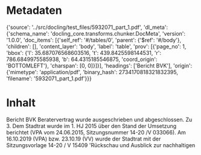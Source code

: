 # Metadaten
{'source': '../src/docling/test_files/5932071_part_1.pdf', 'dl_meta': {'schema_name': 'docling_core.transforms.chunker.DocMeta', 'version': '1.0.0', 'doc_items': [{'self_ref': '#/tables/0', 'parent': {'$ref': '#/body'}, 'children': [], 'content_layer': 'body', 'label': 'table', 'prov': [{'page_no': 1, 'bbox': {'l': 35.687076568603516, 't': 439.8425598144531, 'r': 786.6849975585938, 'b': 64.4315185546875, 'coord_origin': 'BOTTOMLEFT'}, 'charspan': [0, 0]}]}], 'headings': ['Bericht BVK'], 'origin': {'mimetype': 'application/pdf', 'binary_hash': 2734170818321832395, 'filename': '5932071_part_1.pdf'}}}

# Inhalt
Bericht BVK
Beratervertrag wurde ausgeschrieben und abgeschlossen. Zu 3. Dem Stadtrat wurde im 1. HJ 2015 über den Stand der Umsetzung berichtet (VPA vom 24.06.2015, Sitzungsnummer 14-20 /V 033066). Am 16.10.2019 (VPA) bzw. 23.10.19 (VV) wurde der Stadtrat mit der Sitzungsvorlage 14-20 / V 15409 'Rückschau und Ausblick zur nachhaltigen